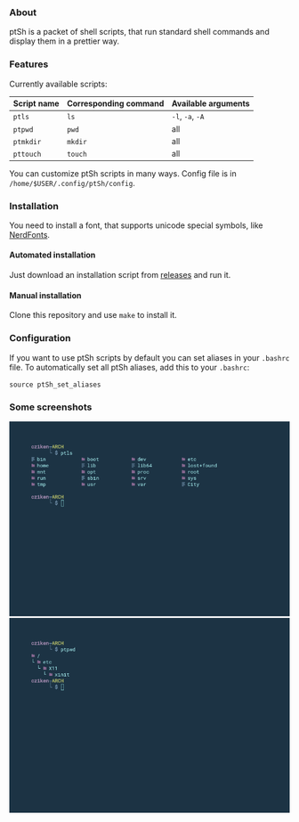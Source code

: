 ### About

ptSh is a packet of shell scripts, that run standard shell commands and display them in a prettier way.

### Features

Currently available scripts:

| Script name | Corresponding command | Available arguments |
| ------------ | ------------ | ------------ |
| `ptls` |  `ls` | `-l`, `-a`, `-A` |
| `ptpwd` | `pwd` | all |
| `ptmkdir` | `mkdir` | all |
| `pttouch` | `touch` | all |

You can customize ptSh scripts in many ways. Config file is in `/home/$USER/.config/ptSh/config`.

### Installation

You need to install a font, that supports unicode special symbols, like [NerdFonts](https://github.com/ryanoasis/nerd-fonts).

#### Automated installation

Just download an installation script from [releases](https://github.com/jszczerbinsky/ptSh/releases) and run it.

#### Manual installation

Clone this repository and use `make` to install it.

### Configuration

If you want to use ptSh scripts by default you can set aliases in your `.bashrc` file.
To automatically set all ptSh aliases, add this to your `.bashrc`:

```shell
source ptSh_set_aliases
```

### Some screenshots

![](/img/ptls.png)
![](/img/ptpwd.png)
